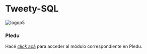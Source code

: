 # Tweety-SQL

![logop5](https://p5-hall-of-fame.s3.amazonaws.com/p5logo.png)


### Pledu

Hacé [_click_ acá](https://pledu.plataforma5.la/bootcamp/09---tweety-sql/intro-e5b58ca1) para acceder al módulo correspondiente en Pledu.
